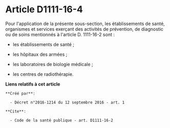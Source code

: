 # Article D1111-16-4

Pour l'application de la présente sous-section, les établissements de santé, organismes et services exerçant des activités de
prévention, de diagnostic ou de soins mentionnés à l'article D. 1111-16-2 sont :

- les établissements de santé ;

- les hôpitaux des armées ;

- les laboratoires de biologie médicale ;

- les centres de radiothérapie.

**Liens relatifs à cet article**

	**Créé par**:

	  - Décret n°2016-1214 du 12 septembre 2016 - art. 1

	**Cite**:

	  - Code de la santé publique - art. D1111-16-2
